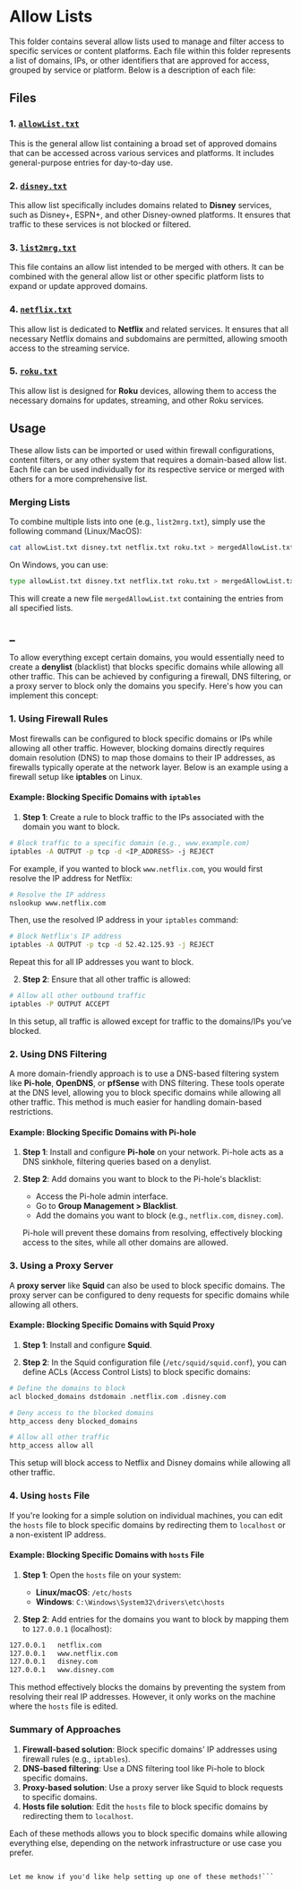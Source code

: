 # Allow Lists

This folder contains several allow lists used to manage and filter access to specific services or content platforms. Each file within this folder represents a list of domains, IPs, or other identifiers that are approved for access, grouped by service or platform. Below is a description of each file:

## Files

### 1. [`allowList.txt`](https://github.com/CosmicIndustries/lists/blob/main/allowList.txt)
This is the general allow list containing a broad set of approved domains that can be accessed across various services and platforms. It includes general-purpose entries for day-to-day use.

### 2. [`disney.txt`](https://github.com/CosmicIndustries/lists/blob/main/disney.txt)
This allow list specifically includes domains related to **Disney** services, such as Disney+, ESPN+, and other Disney-owned platforms. It ensures that traffic to these services is not blocked or filtered.

### 3. [`list2mrg.txt`](https://github.com/CosmicIndustries/lists/blob/main/list2mrg.txt)
This file contains an allow list intended to be merged with others. It can be combined with the general allow list or other specific platform lists to expand or update approved domains.

### 4. [`netflix.txt`](https://github.com/CosmicIndustries/lists/blob/main/netflix.txt)
This allow list is dedicated to **Netflix** and related services. It ensures that all necessary Netflix domains and subdomains are permitted, allowing smooth access to the streaming service.

### 5. [`roku.txt`](https://github.com/CosmicIndustries/lists/blob/main/roku.txt)
This allow list is designed for **Roku** devices, allowing them to access the necessary domains for updates, streaming, and other Roku services.

## Usage
These allow lists can be imported or used within firewall configurations, content filters, or any other system that requires a domain-based allow list. Each file can be used individually for its respective service or merged with others for a more comprehensive list.

### Merging Lists
To combine multiple lists into one (e.g., `list2mrg.txt`), simply use the following command (Linux/MacOS):

```bash
cat allowList.txt disney.txt netflix.txt roku.txt > mergedAllowList.txt
```

On Windows, you can use:

```bash
type allowList.txt disney.txt netflix.txt roku.txt > mergedAllowList.txt
```

This will create a new file `mergedAllowList.txt` containing the entries from all specified lists.

## _

To allow everything except certain domains, you would essentially need to create a **denylist** (blacklist) that blocks specific domains while allowing all other traffic. This can be achieved by configuring a firewall, DNS filtering, or a proxy server to block only the domains you specify. Here's how you can implement this concept:

### 1. **Using Firewall Rules**

Most firewalls can be configured to block specific domains or IPs while allowing all other traffic. However, blocking domains directly requires domain resolution (DNS) to map those domains to their IP addresses, as firewalls typically operate at the network layer. Below is an example using a firewall setup like **iptables** on Linux.

#### Example: Blocking Specific Domains with `iptables`

1. **Step 1**: Create a rule to block traffic to the IPs associated with the domain you want to block.

```bash
# Block traffic to a specific domain (e.g., www.example.com)
iptables -A OUTPUT -p tcp -d <IP_ADDRESS> -j REJECT
```

For example, if you wanted to block `www.netflix.com`, you would first resolve the IP address for Netflix:

```bash
# Resolve the IP address
nslookup www.netflix.com
```

Then, use the resolved IP address in your `iptables` command:

```bash
# Block Netflix's IP address
iptables -A OUTPUT -p tcp -d 52.42.125.93 -j REJECT
```

Repeat this for all IP addresses you want to block.

2. **Step 2**: Ensure that all other traffic is allowed:

```bash
# Allow all other outbound traffic
iptables -P OUTPUT ACCEPT
```

In this setup, all traffic is allowed except for traffic to the domains/IPs you’ve blocked.

### 2. **Using DNS Filtering**

A more domain-friendly approach is to use a DNS-based filtering system like **Pi-hole**, **OpenDNS**, or **pfSense** with DNS filtering. These tools operate at the DNS level, allowing you to block specific domains while allowing all other traffic. This method is much easier for handling domain-based restrictions.

#### Example: Blocking Specific Domains with Pi-hole

1. **Step 1**: Install and configure **Pi-hole** on your network. Pi-hole acts as a DNS sinkhole, filtering queries based on a denylist.

2. **Step 2**: Add domains you want to block to the Pi-hole's blacklist:

   - Access the Pi-hole admin interface.
   - Go to **Group Management > Blacklist**.
   - Add the domains you want to block (e.g., `netflix.com`, `disney.com`).
   
   Pi-hole will prevent these domains from resolving, effectively blocking access to the sites, while all other domains are allowed.

### 3. **Using a Proxy Server**

A **proxy server** like **Squid** can also be used to block specific domains. The proxy server can be configured to deny requests for specific domains while allowing all others.

#### Example: Blocking Specific Domains with Squid Proxy

1. **Step 1**: Install and configure **Squid**.

2. **Step 2**: In the Squid configuration file (`/etc/squid/squid.conf`), you can define ACLs (Access Control Lists) to block specific domains:

```bash
# Define the domains to block
acl blocked_domains dstdomain .netflix.com .disney.com

# Deny access to the blocked domains
http_access deny blocked_domains

# Allow all other traffic
http_access allow all
```

This setup will block access to Netflix and Disney domains while allowing all other traffic.

### 4. **Using `hosts` File**

If you're looking for a simple solution on individual machines, you can edit the `hosts` file to block specific domains by redirecting them to `localhost` or a non-existent IP address.

#### Example: Blocking Specific Domains with `hosts` File

1. **Step 1**: Open the `hosts` file on your system:
   - **Linux/macOS**: `/etc/hosts`
   - **Windows**: `C:\Windows\System32\drivers\etc\hosts`

2. **Step 2**: Add entries for the domains you want to block by mapping them to `127.0.0.1` (localhost):

```bash
127.0.0.1   netflix.com
127.0.0.1   www.netflix.com
127.0.0.1   disney.com
127.0.0.1   www.disney.com
```

This method effectively blocks the domains by preventing the system from resolving their real IP addresses. However, it only works on the machine where the `hosts` file is edited.

### Summary of Approaches

1. **Firewall-based solution**: Block specific domains' IP addresses using firewall rules (e.g., `iptables`).
2. **DNS-based filtering**: Use a DNS filtering tool like Pi-hole to block specific domains.
3. **Proxy-based solution**: Use a proxy server like Squid to block requests to specific domains.
4. **Hosts file solution**: Edit the `hosts` file to block specific domains by redirecting them to `localhost`.

Each of these methods allows you to block specific domains while allowing everything else, depending on the network infrastructure or use case you prefer.
```

Let me know if you'd like help setting up one of these methods!```
